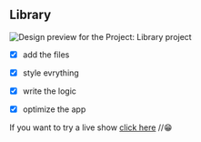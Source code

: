 ## Library

![Design preview for the Project: Library project](./icons/img1.PNG)


- [x] add the files
- [x] style evrything
- [x] write the logic
- [x] optimize the app


If you want to try a live show [click here](https://souhailbouricha.github.io/Calculator/) //😁